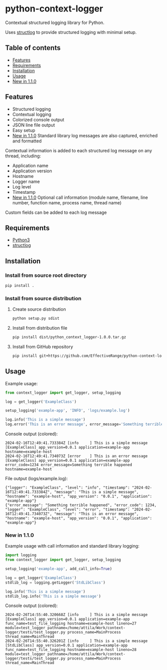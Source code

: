 # python-context-logger
Contextual structured logging library for Python.

Uses [structlog](https://www.structlog.org/en/stable/) to provide structured logging with minimal setup.

## Table of contents
- [Features](#features)
- [Requirements](#requirements)
- [Installation](#installation)
- [Usage](#usage)
- [New in 1.1.0](#new-in-110)

## Features

- Structured logging
- Contextual logging
- Colorized console output
- JSON line file output
- Easy setup
- [New in 1.1.0](#new-in-110) Standard library log messages are also captured, enriched and formatted

Contextual information is added to each structured log message on any thread, including:
- Application name
- Application version
- Hostname
- Logger name
- Log level
- Timestamp
- [New in 1.1.0](#new-in-110) Optional call information (module name, filename, line number, function name, process name, thread name)

Custom fields can be added to each log message

## Requirements

- [Python3](https://www.python.org/downloads/)
- [structlog](https://www.structlog.org/en/stable/)

## Installation

### Install from source root directory

```bash
pip install .
```

### Install from source distribution

1. Create source distribution
    ```bash
    python setup.py sdist
    ```

2. Install from distribution file
    ```bash
    pip install dist/python_context_logger-1.0.0.tar.gz
    ```
   
3. Install from GitHub repository
    ```bash
    pip install git+https://github.com/EffectiveRange/python-context-logger.git@latest
    ```

## Usage
Example usage:
```python
from context_logger import get_logger, setup_logging

log = get_logger('ExampleClass')

setup_logging('example-app', 'INFO', 'logs/example.log')

log.info('This is a simple message')
log.error('This is an error message', error_message='Something terrible happened', error_code=1234)
```
Console output (colored):
```
2024-02-16T12:49:41.733384Z [info     ] This is a simple message       [ExampleClass] app_version=0.0.1 application=example-app hostname=example-host
2024-02-16T12:49:41.734073Z [error    ] This is an error message       [ExampleClass] app_version=0.0.1 application=example-app error_code=1234 error_message=Something terrible happened hostname=example-host
```
File output (logs/example.log):
```
{"logger": "ExampleClass", "level": "info", "timestamp": "2024-02-16T12:49:41.733384Z", "message": "This is a simple message", "hostname": "example-host", "app_version": "0.0.1", "application": "example-app"}
{"error_message": "Something terrible happened", "error_code": 1234, "logger": "ExampleClass", "level": "error", "timestamp": "2024-02-16T12:49:41.734073Z", "message": "This is an error message", "hostname": "example-host", "app_version": "0.0.1", "application": "example-app"}
```
### New in 1.1.0
Example usage with call information and standard library logging:
```python
import logging
from context_logger import get_logger, setup_logging

setup_logging('example-app', add_call_info=True)

log = get_logger('ExampleClass')
stdlib_log = logging.getLogger('StdLibClass')

log.info('This is a simple message')
stdlib_log.info('This is a simple message')
```
Console output (colored):
```
2024-02-26T14:55:40.320668Z [info     ] This is a simple message       [ExampleClass] app_version=0.0.1 application=example-app func_name=test_file_logging hostname=example-host lineno=27 module=test_logger pathname=/home/attila/Work/context-logger/tests/test_logger.py process_name=MainProcess thread_name=MainThread
2024-02-26T14:55:40.326201Z [info     ] This is a simple message       [StdLibClass] app_version=0.0.1 application=example-app func_name=test_file_logging hostname=example-host lineno=28 module=test_logger pathname=/home/attila/Work/context-logger/tests/test_logger.py process_name=MainProcess thread_name=MainThread
```
